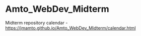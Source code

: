 # Amto_WebDev_Midterm
Midterm repository
calendar - https://jmamto.github.io/Amto_WebDev_Midterm/calendar.html
